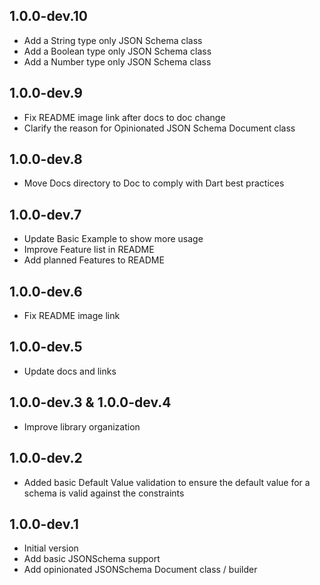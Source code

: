 ## 1.0.0-dev.10

- Add a String type only JSON Schema class
- Add a Boolean type only JSON Schema class
- Add a Number type only JSON Schema class


## 1.0.0-dev.9

- Fix README image link after docs to doc change
- Clarify the reason for Opinionated JSON Schema Document class

## 1.0.0-dev.8

- Move Docs directory to Doc to comply with Dart best practices

## 1.0.0-dev.7

- Update Basic Example to show more usage
- Improve Feature list in README
- Add planned Features to README

## 1.0.0-dev.6

- Fix README image link

## 1.0.0-dev.5

- Update docs and links

## 1.0.0-dev.3 & 1.0.0-dev.4

- Improve library organization

## 1.0.0-dev.2

- Added basic Default Value validation to ensure the default value for a schema is valid against the constraints

## 1.0.0-dev.1

- Initial version
- Add basic JSONSchema support
- Add opinionated JSONSchema Document class / builder

